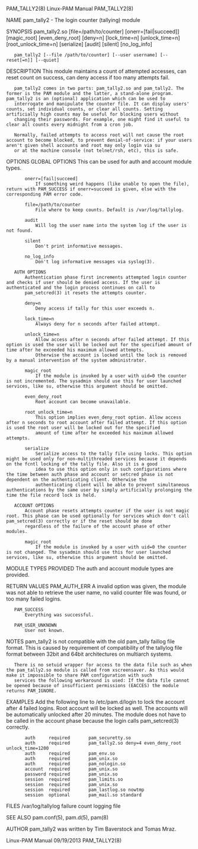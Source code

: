 PAM_TALLY2(8)                                                                                Linux-PAM Manual                                                                               PAM_TALLY2(8)

NAME
       pam_tally2 - The login counter (tallying) module

SYNOPSIS
       pam_tally2.so [file=/path/to/counter] [onerr=[fail|succeed]] [magic_root] [even_deny_root] [deny=n] [lock_time=n] [unlock_time=n] [root_unlock_time=n] [serialize] [audit] [silent] [no_log_info]

       pam_tally2 [--file /path/to/counter] [--user username] [--reset[=n]] [--quiet]

DESCRIPTION
       This module maintains a count of attempted accesses, can reset count on success, can deny access if too many attempts fail.

       pam_tally2 comes in two parts: pam_tally2.so and pam_tally2. The former is the PAM module and the latter, a stand-alone program.  pam_tally2 is an (optional) application which can be used to
       interrogate and manipulate the counter file. It can display users' counts, set individual counts, or clear all counts. Setting artificially high counts may be useful for blocking users without
       changing their passwords. For example, one might find it useful to clear all counts every midnight from a cron job.

       Normally, failed attempts to access root will not cause the root account to become blocked, to prevent denial-of-service: if your users aren't given shell accounts and root may only login via su
       or at the machine console (not telnet/rsh, etc), this is safe.

OPTIONS
       GLOBAL OPTIONS
           This can be used for auth and account module types.

           onerr=[fail|succeed]
               If something weird happens (like unable to open the file), return with PAM_SUCCESS if onerr=succeed is given, else with the corresponding PAM error code.

           file=/path/to/counter
               File where to keep counts. Default is /var/log/tallylog.

           audit
               Will log the user name into the system log if the user is not found.

           silent
               Don't print informative messages.

           no_log_info
               Don't log informative messages via syslog(3).

       AUTH OPTIONS
           Authentication phase first increments attempted login counter and checks if user should be denied access. If the user is authenticated and the login process continues on call to
           pam_setcred(3) it resets the attempts counter.

           deny=n
               Deny access if tally for this user exceeds n.

           lock_time=n
               Always deny for n seconds after failed attempt.

           unlock_time=n
               Allow access after n seconds after failed attempt. If this option is used the user will be locked out for the specified amount of time after he exceeded his maximum allowed attempts.
               Otherwise the account is locked until the lock is removed by a manual intervention of the system administrator.

           magic_root
               If the module is invoked by a user with uid=0 the counter is not incremented. The sysadmin should use this for user launched services, like su, otherwise this argument should be omitted.

           even_deny_root
               Root account can become unavailable.

           root_unlock_time=n
               This option implies even_deny_root option. Allow access after n seconds to root account after failed attempt. If this option is used the root user will be locked out for the specified
               amount of time after he exceeded his maximum allowed attempts.

           serialize
               Serialize access to the tally file using locks. This option might be used only for non-multithreaded services because it depends on the fcntl locking of the tally file. Also it is a good
               idea to use this option only in such configurations where the time between auth phase and account or setcred phase is not dependent on the authenticating client. Otherwise the
               authenticating client will be able to prevent simultaneous authentications by the same user by simply artificially prolonging the time the file record lock is held.

       ACCOUNT OPTIONS
           Account phase resets attempts counter if the user is not magic root. This phase can be used optionally for services which don't call pam_setcred(3) correctly or if the reset should be done
           regardless of the failure of the account phase of other modules.

           magic_root
               If the module is invoked by a user with uid=0 the counter is not changed. The sysadmin should use this for user launched services, like su, otherwise this argument should be omitted.

MODULE TYPES PROVIDED
       The auth and account module types are provided.

RETURN VALUES
       PAM_AUTH_ERR
           A invalid option was given, the module was not able to retrieve the user name, no valid counter file was found, or too many failed logins.

       PAM_SUCCESS
           Everything was successful.

       PAM_USER_UNKNOWN
           User not known.

NOTES
       pam_tally2 is not compatible with the old pam_tally faillog file format. This is caused by requirement of compatibility of the tallylog file format between 32bit and 64bit architectures on
       multiarch systems.

       There is no setuid wrapper for access to the data file such as when the pam_tally2.so module is called from xscreensaver. As this would make it impossible to share PAM configuration with such
       services the following workaround is used: If the data file cannot be opened because of insufficient permissions (EACCES) the module returns PAM_IGNORE.

EXAMPLES
       Add the following line to /etc/pam.d/login to lock the account after 4 failed logins. Root account will be locked as well. The accounts will be automatically unlocked after 20 minutes. The
       module does not have to be called in the account phase because the login calls pam_setcred(3) correctly.

           auth     required       pam_securetty.so
           auth     required       pam_tally2.so deny=4 even_deny_root unlock_time=1200
           auth     required       pam_env.so
           auth     required       pam_unix.so
           auth     required       pam_nologin.so
           account  required       pam_unix.so
           password required       pam_unix.so
           session  required       pam_limits.so
           session  required       pam_unix.so
           session  required       pam_lastlog.so nowtmp
           session  optional       pam_mail.so standard

FILES
       /var/log/tallylog
           failure count logging file

SEE ALSO
       pam.conf(5), pam.d(5), pam(8)

AUTHOR
       pam_tally2 was written by Tim Baverstock and Tomas Mraz.

Linux-PAM Manual                                                                                09/19/2013                                                                                  PAM_TALLY2(8)
